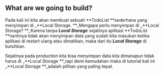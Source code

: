 ## What are we going to build?

Pada kali ini kita akan membuat sebuah **TodoList **sederhana yang menyimpan di _**Local Storage. **_Mengapa perlu menyimpan di _**Local Storage? **_Karena tanpa _**Local Storage**_ sejatinya aplikasi **TodoList **nantinya tidak akan menyimpan data yang sudah kita masukan ketika aplikasi di restart ulang atau dimatikan, maka dari itu _**Local Storage**_ di butuhkan.

Sejatinya pada production kita bisa menyimpan data kita dimanapun tidak harus di _**Local Storage **_tapi demi kemudahan maka di tutorial kali ini _**Local Storage **_adalah pilihan yang paling tepat.

### 



